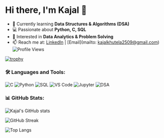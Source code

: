 <!--
**kajalkhutela/kajalkhutela** is a ✨ _special_ ✨ repository because its `README.md` (this file) appears on your GitHub profile.

Here are some ideas to get you started:

- 🔭 I’m currently working on ...
- 🌱 I’m currently learning ...
- 👯 I’m looking to collaborate on ...
- 🤔 I’m looking for help with ...
- 💬 Ask me about ...
- 📫 How to reach me: ...
- 😄 Pronouns: ...
- ⚡ Fun fact: ...
-->


# Hi there, I'm Kajal 👋

- 🌱 Currently learning **Data Structures & Algorithms (DSA)**
- 💻 Passionate about **Python, C, SQL**
- 🎯 Interested in **Data Analytics & Problem Solving**
- 📫 Reach me at: [LinkedIn](https://in.linkedin.com/in/kajal-khutela-746309387) | [Email](mailto: kajalkhutela2509@gmail.com)
![Profile Views](https://komarev.com/ghpvc/?username=KajalKhutela&color=blue&style=flat)

[![trophy](https://github-profile-trophy.vercel.app/?username=KajalKhutela&theme=onedark)](https://github.com/ryo-ma/github-profile-trophy)

### 🛠️ Languages and Tools:

![C](https://img.shields.io/badge/C-A8B9CC?style=for-the-badge&logo=c&logoColor=white)
![Python](https://img.shields.io/badge/Python-3776AB?style=for-the-badge&logo=python&logoColor=white)
![SQL](https://img.shields.io/badge/SQL-4479A1?style=for-the-badge&logo=postgresql&logoColor=white)
![VS Code](https://img.shields.io/badge/VS%20Code-007ACC?style=for-the-badge&logo=visual-studio-code&logoColor=white)
![Jupyter](https://img.shields.io/badge/Jupyter-F37626?style=for-the-badge&logo=jupyter&logoColor=white)
![DSA](https://img.shields.io/badge/DSA-FF6F61?style=for-the-badge&logo=leetcode&logoColor=white)
### 📊 GitHub Stats:

![Kajal's GitHub stats](https://github-readme-stats.vercel.app/api?username=KajalKhutela&show_icons=true&theme=tokyonight)

![GitHub Streak](https://streak-stats.demolab.com/?user=KajalKhutela&theme=tokyonight)

![Top Langs](https://github-readme-stats.vercel.app/api/top-langs/?username=KajalKhutela&layout=compact&theme=tokyonight)
